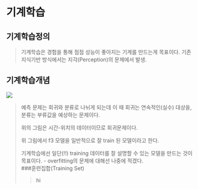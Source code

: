 기계학습
=============
기계학습정의
-------------

>기계학습은 경험을 통해 점점 성능이 좋아지는 기계를 만드는게 목표이다. 
기존 지식기반 방식에서는 지각(Perception)의 문제에서 발생.

기계학습개념
---------------
<img src="https://user-images.githubusercontent.com/112842153/223410671-775cbbf1-7d99-4e47-ba04-6b300c789712.png" />

>예측 문제는 회귀와 분류로 나뉘게 되는데 이 때 회귀는 연속적인(실수) 대상을, 분류는 부류값을 예상하는 문제이다.  
>  
>위의 그림은 시간-위치의 데이터이므로 회귀문제이다.  
>  
>위 그림에서 f3 모델을 일반적으로 잘 train 된 모델이라고 한다.  
>  
>기계학습에선 일단(!!) training 데이터를 잘 설명할 수 있는 모델을 만드는 것이 목표이다. - overfitting의 문제에 대해선 나중에 적겠다.  
###훈련집합(Training Set)
>>hi